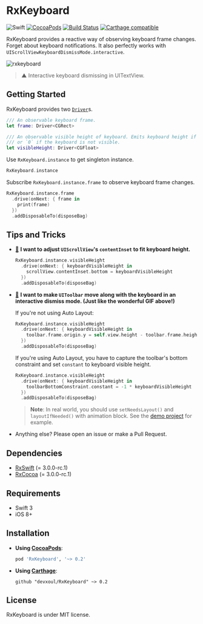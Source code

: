 # RxKeyboard

![Swift](https://img.shields.io/badge/Swift-3.0-orange.svg)
[![CocoaPods](http://img.shields.io/cocoapods/v/RxKeyboard.svg)](https://cocoapods.org/pods/RxKeyboard)
[![Build Status](https://travis-ci.org/RxSwiftCommunity/RxKeyboard.svg?branch=master)](https://travis-ci.org/RxSwiftCommunity/RxKeyboard)
[![Carthage compatible](https://img.shields.io/badge/Carthage-compatible-4BC51D.svg?style=flat)](https://github.com/Carthage/Carthage)

RxKeyboard provides a reactive way of observing keyboard frame changes. Forget about keyboard notifications. It also perfectly works with `UIScrollViewKeyboardDismissMode.interactive`.

![rxkeyboard](https://cloud.githubusercontent.com/assets/931655/19223656/14bd915c-8eb0-11e6-93ea-7618fc9c5d81.gif)

> ▲ Interactive keyboard dismissing in UITextView.

## Getting Started

RxKeyboard provides two [`Driver`](https://github.com/ReactiveX/RxSwift/blob/master/Documentation/Units.md#driver-unit)s.

```swift
/// An observable keyboard frame.
let frame: Driver<CGRect>

/// An observable visible height of keyboard. Emits keyboard height if the keyboard is visible
/// or `0` if the keyboard is not visible.
let visibleHeight: Driver<CGFloat>
```

Use `RxKeyboard.instance` to get singleton instance.

```swift
RxKeyboard.instance
```

Subscribe `RxKeyboard.instance.frame` to observe keyboard frame changes.

```swift
RxKeyboard.instance.frame
  .drive(onNext: { frame in
    print(frame)
  })
  .addDisposableTo(disposeBag)
```

## Tips and Tricks

- <a name="tip-content-inset" href="#tip-content-inset">🔗</a> **I want to adjust `UIScrollView`'s `contentInset` to fit keyboard height.**

    ```swift
    RxKeyboard.instance.visibleHeight
      .drive(onNext: { keyboardVisibleHeight in
        scrollView.contentInset.bottom = keyboardVisibleHeight
      })
      .addDisposableTo(disposeBag)
    ```

- <a name="tip-toolbar" href="#tip-toolbar">🔗</a> **I want to make `UIToolbar` move along with the keyboard in an interactive dismiss mode. (Just like the wonderful GIF above!)**

    If you're not using Auto Layout:

    ```swift
    RxKeyboard.instance.visibleHeight
      .drive(onNext: { keyboardVisibleHeight in
        toolbar.frame.origin.y = self.view.height - toolbar.frame.height - keyboardVisibleHeight
      })
      .addDisposableTo(disposeBag)
    ```

    If you're using Auto Layout, you have to capture the toolbar's bottom constraint and set `constant` to keyboard visible height.

    ```swift
    RxKeyboard.instance.visibleHeight
      .drive(onNext: { keyboardVisibleHeight in
        toolbarBottomConstraint.constant = -1 * keyboardVisibleHeight
      })
      .addDisposableTo(disposeBag)
    ```

    > **Note**: In real world, you should use `setNeedsLayout()` and `layoutIfNeeded()` with animation block. See the [demo project](https://github.com/devxoul/RxKeyboard/blob/master/Demo/Sources/ViewControllers/ViewController.swift#L62-L70) for example.

- Anything else? Please open an issue or make a Pull Request.
    
## Dependencies

- [RxSwift](https://github.com/ReactiveX/RxSwift) (= 3.0.0-rc.1)
- [RxCocoa](https://github.com/ReactiveX/RxSwift) (= 3.0.0-rc.1)

## Requirements

- Swift 3
- iOS 8+

## Installation

- **Using [CocoaPods](https://cocoapods.org)**:

    ```ruby
    pod 'RxKeyboard', '~> 0.2'
    ```

- **Using [Carthage](https://github.com/Carthage/Carthage)**:

    ```
    github "devxoul/RxKeyboard" ~> 0.2
    ```

## License

RxKeyboard is under MIT license.

